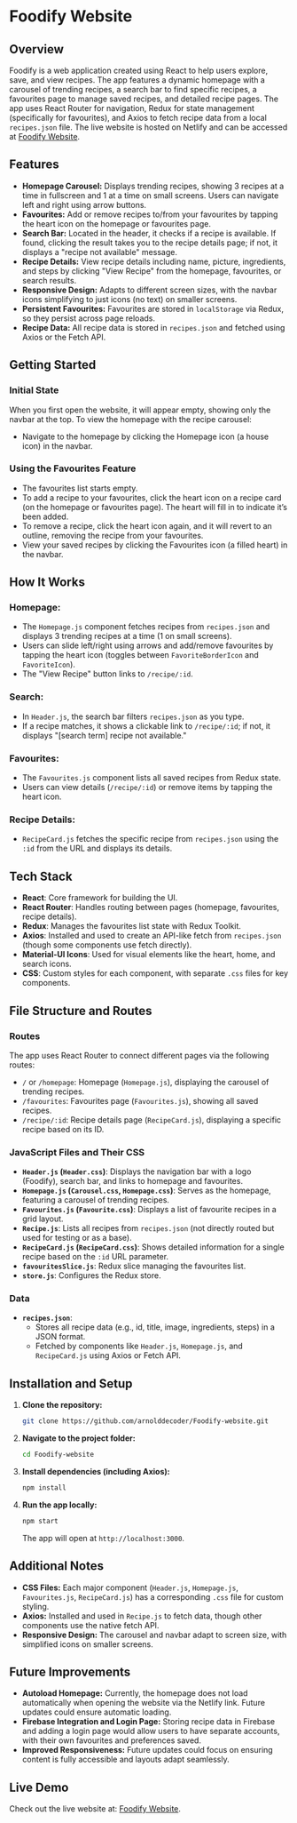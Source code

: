 # Foodify Website

## Overview
Foodify is a web application created using React to help users explore, save, and view recipes. The app features a dynamic homepage with a carousel of trending recipes, a search bar to find specific recipes, a favourites page to manage saved recipes, and detailed recipe pages. The app uses React Router for navigation, Redux for state management (specifically for favourites), and Axios to fetch recipe data from a local `recipes.json` file. The live website is hosted on Netlify and can be accessed at [Foodify Website](https://foodify-website.netlify.app).

## Features
- **Homepage Carousel:** Displays trending recipes, showing 3 recipes at a time in fullscreen and 1 at a time on small screens. Users can navigate left and right using arrow buttons.
- **Favourites:** Add or remove recipes to/from your favourites by tapping the heart icon on the homepage or favourites page.
- **Search Bar:** Located in the header, it checks if a recipe is available. If found, clicking the result takes you to the recipe details page; if not, it displays a "recipe not available" message.
- **Recipe Details:** View recipe details including name, picture, ingredients, and steps by clicking "View Recipe" from the homepage, favourites, or search results.
- **Responsive Design:** Adapts to different screen sizes, with the navbar icons simplifying to just icons (no text) on smaller screens.
- **Persistent Favourites:** Favourites are stored in `localStorage` via Redux, so they persist across page reloads.
- **Recipe Data:** All recipe data is stored in `recipes.json` and fetched using Axios or the Fetch API.

## Getting Started

### Initial State
When you first open the website, it will appear empty, showing only the navbar at the top. To view the homepage with the recipe carousel:
- Navigate to the homepage by clicking the Homepage icon (a house icon) in the navbar.

### Using the Favourites Feature
- The favourites list starts empty.
- To add a recipe to your favourites, click the heart icon on a recipe card (on the homepage or favourites page). The heart will fill in to indicate it’s been added.
- To remove a recipe, click the heart icon again, and it will revert to an outline, removing the recipe from your favourites.
- View your saved recipes by clicking the Favourites icon (a filled heart) in the navbar.

## How It Works

### Homepage:
- The `Homepage.js` component fetches recipes from `recipes.json` and displays 3 trending recipes at a time (1 on small screens).
- Users can slide left/right using arrows and add/remove favourites by tapping the heart icon (toggles between `FavoriteBorderIcon` and `FavoriteIcon`).
- The "View Recipe" button links to `/recipe/:id`.

### Search:
- In `Header.js`, the search bar filters `recipes.json` as you type.
- If a recipe matches, it shows a clickable link to `/recipe/:id`; if not, it displays "[search term] recipe not available."

### Favourites:
- The `Favourites.js` component lists all saved recipes from Redux state.
- Users can view details (`/recipe/:id`) or remove items by tapping the heart icon.

### Recipe Details:
- `RecipeCard.js` fetches the specific recipe from `recipes.json` using the `:id` from the URL and displays its details.

## Tech Stack
- **React**: Core framework for building the UI.
- **React Router**: Handles routing between pages (homepage, favourites, recipe details).
- **Redux**: Manages the favourites list state with Redux Toolkit.
- **Axios**: Installed and used to create an API-like fetch from `recipes.json` (though some components use fetch directly).
- **Material-UI Icons**: Used for visual elements like the heart, home, and search icons.
- **CSS**: Custom styles for each component, with separate `.css` files for key components.

## File Structure and Routes

### Routes
The app uses React Router to connect different pages via the following routes:
- `/` or `/homepage`: Homepage (`Homepage.js`), displaying the carousel of trending recipes.
- `/favourites`: Favourites page (`Favourites.js`), showing all saved recipes.
- `/recipe/:id`: Recipe details page (`RecipeCard.js`), displaying a specific recipe based on its ID.

### JavaScript Files and Their CSS
- **`Header.js` (`Header.css`)**: Displays the navigation bar with a logo (Foodify), search bar, and links to homepage and favourites.
- **`Homepage.js` (`Carousel.css`, `Homepage.css`)**: Serves as the homepage, featuring a carousel of trending recipes.
- **`Favourites.js` (`Favourite.css`)**: Displays a list of favourite recipes in a grid layout.
- **`Recipe.js`**: Lists all recipes from `recipes.json` (not directly routed but used for testing or as a base).
- **`RecipeCard.js` (`RecipeCard.css`)**: Shows detailed information for a single recipe based on the `:id` URL parameter.
- **`favouritesSlice.js`**: Redux slice managing the favourites list.
- **`store.js`**: Configures the Redux store.

### Data
- **`recipes.json`**:
  - Stores all recipe data (e.g., id, title, image, ingredients, steps) in a JSON format.
  - Fetched by components like `Header.js`, `Homepage.js`, and `RecipeCard.js` using Axios or Fetch API.

## Installation and Setup

1. **Clone the repository:**
   ```bash
   git clone https://github.com/arnolddecoder/Foodify-website.git
   ```
2. **Navigate to the project folder:**
   ```bash
   cd Foodify-website
   ```
3. **Install dependencies (including Axios):**
   ```bash
   npm install
   ```
4. **Run the app locally:**
   ```bash
   npm start
   ```
   The app will open at `http://localhost:3000`.

## Additional Notes
- **CSS Files:** Each major component (`Header.js`, `Homepage.js`, `Favourites.js`, `RecipeCard.js`) has a corresponding `.css` file for custom styling.
- **Axios:** Installed and used in `Recipe.js` to fetch data, though other components use the native fetch API.
- **Responsive Design:** The carousel and navbar adapt to screen size, with simplified icons on smaller screens.

## Future Improvements
- **Autoload Homepage:** Currently, the homepage does not load automatically when opening the website via the Netlify link. Future updates could ensure automatic loading.
- **Firebase Integration and Login Page:** Storing recipe data in Firebase and adding a login page would allow users to have separate accounts, with their own favourites and preferences saved.
- **Improved Responsiveness:** Future updates could focus on ensuring content is fully accessible and layouts adapt seamlessly.

## Live Demo
Check out the live website at: [Foodify Website](https://foodify-website.netlify.app).

